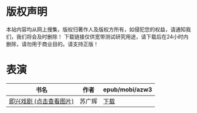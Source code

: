 # 版权声明

本站内容均从网上搜集，版权归著作人及版权方所有，如侵犯您的权益，请通知我们，我们将会及时删除！ 下载链接仅供宽带测试研究用途，请下载后在24小时内删除，请勿用于商业目的。请支持正版！

# 表演

| 书名 | 作者 | epub/mobi/azw3 |
| --- | --- | --- |
| [即兴戏剧 (点击查看图片)](https://www.dushupai.com/attachment/2024/06/10/e19bfdbb568f5299.jpg) | 苏广辉 | [下载](https://url89.ctfile.com/f/31084289-1357003891-a41242?p=8866) |
